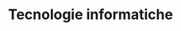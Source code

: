 ---
layout: default
title: Tecnologie informatiche
parent: Risorse
nav_fold: true
has_children: true
nav_order: 2
---